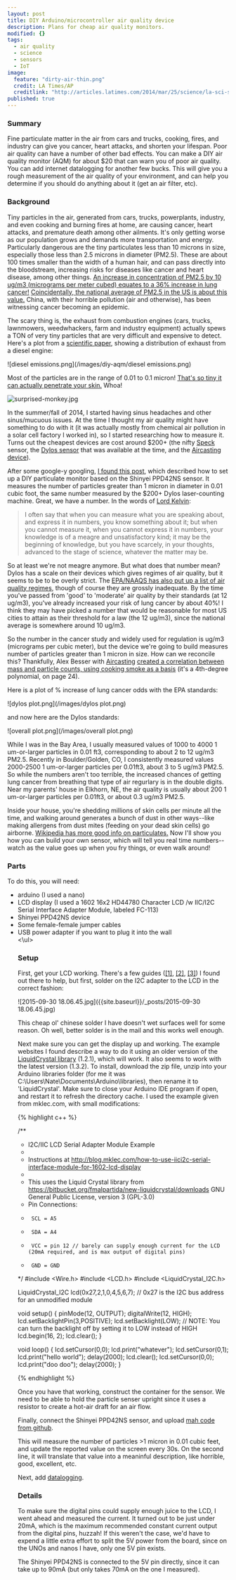 ```yaml
---
layout: post
title: DIY Arduino/microcontroller air quality device
description: Plans for cheap air quality monitors.
modified: {}
tags: 
  - air quality
  - science
  - sensors
  - IoT
image: 
  feature: "dirty-air-thin.png"
  credit: LA Times/AP
  creditlink: "http://articles.latimes.com/2014/mar/25/science/la-sci-sn-air-pollution-deaths-world-health-organization-20140325"
published: true
---
```





### Summary

Fine particulate matter in the air from cars and trucks, cooking, fires, and industry can give you cancer, heart attacks, and shorten your lifespan.  Poor air quality can have a number of other bad effects.  You can make a DIY air quality monitor (AQM) for about $20 that can warn you of poor air quality.  You can add internet datalogging for another few bucks.  This will give you a rough measurement of the air quality of your environment, and can help you determine if you should do anything about it (get an air filter, etc).

### Background

Tiny particles in the air, generated from cars, trucks, powerplants, industry, and even cooking and burning fires at home, are causing cancer, heart attacks, and premature death among other ailments.  It's only getting worse as our population grows and demands more transportation and energy.  Particularly dangerous are the tiny particulates less than 10 microns in size, especially those less than 2.5 microns in diameter (PM2.5).  These are about 100 times smaller than the width of a human hair, and can pass directly into the bloodstream, increasing risks for diseases like cancer and heart disease, among other things.  [An increase in concentration of PM2.5 by 10 ug/m3 (micrograms per meter cubed) equates to a 36% increase in lung cancer!](http://www.thelancet.com/journals/lanonc/article/PIIS1470-2045%2813%2970279-1/abstract)  [Coincidentally, the national average of PM2.5 in the US is about this value.](http://wwwn.cdc.gov/CommunityHealth/profile/currentprofile/CA/Orange/310019)  China, with their horrible pollution (air and otherwise), has been witnessing cancer becoming an epidemic.

The scary thing is, the exhaust from combustion engines (cars, trucks, lawnmowers, weedwhackers, farm and industry equipment) actually spews a TON of very tiny particles that are very difficult and expensive to detect.  Here's a plot from a [scientific paper](http://www.sciencedirect.com/science/article/pii/S0048969799002144), showing a distribution of exhaust from a diesel engine:

![diesel emissions.png](/images/diy-aqm/diesel emissions.png)

Most of the particles are in the range of 0.01 to 0.1 micron!  [That's so tiny it can actually penetrate your skin.](http://www.ncbi.nlm.nih.gov/pubmed/16614727)  Whoa!

![surprised-monkey.jpg](/images/surprised-monkey.jpg)

In the summer/fall of 2014, I started having sinus headaches and other sinus/mucuous issues.  At the time I thought my air quality might have something to do with it (it was actually mostly from chemical air pollution in a solar cell factory I worked in), so I started researching how to measure it.  Turns out the cheapest devices are cost around $200+ (the nifty [Speck](http://store.specksensor.com/products/speck) sensor, the [Dylos sensor](http://www.amazon.com/Dylos-DC1100-Standard-Quality-Monitor/dp/B000XG8XCI/ref=sr_1_4?ie=UTF8&qid=1443847115&sr=8-4&keywords=dylos) that was available at the time, and the [Aircasting device](aircasting.org)).

After some google-y googling, [I found this post](http://www.howmuchsnow.com/arduino/airquality/grovedust/), which described how to set up a DIY particulate monitor based on the Shinyei PPD42NS sensor.  It measures the number of particles greater than 1 micron in diameter in 0.01 cubic foot, the same number measured by the $200+ Dylos laser-counting machine.  Great, we have a number.  In the words of [Lord Kelvin](https://en.wikiquote.org/wiki/William_Thomson):
> I often say that when you can measure what you are speaking about, and express it in numbers, you know something about it; but when you cannot measure it, when you cannot express it in numbers, your knowledge is of a meagre and unsatisfactory kind; it may be the beginning of knowledge, but you have scarcely, in your thoughts, advanced to the stage of science, whatever the matter may be.

So at least we're not meagre anymore.  But what does that number mean?  Dylos has a scale on their devices which gives regimes of air quality, but it seems to be to be overly strict.  The [EPA/NAAQS has also put up a list of air quality regimes](http://www3.epa.gov/airquality/particlepollution/2012/decfsstandards.pdf), though of course they are grossly inadequate.  By the time you've passed from 'good' to 'moderate' air quality by their standards (at 12 ug/m3), you've already increased your risk of lung cancer by about 40%!  I think they may have picked a number that would be reasonable for most US cities to attain as their threshold for a law (the 12 ug/m3), since the national average is somewhere around 10 ug/m3.  

So the number in the cancer study and widely used for regulation is ug/m3 (micrograms per cubic meter), but the device we're going to build measures number of particles greater than 1 micron in size.  How can we reconcile this?  Thankfully, Alex Besser with [Aircasting](aircasting.org) [created a correlation between mass and particle counts, using cooking smoke as a basis](https://dl.dropboxusercontent.com/u/29720355/Besser%20Thesis%20FINAL.pdf) (it's a 4th-degree polynomial, on page 24).  

Here is a plot of % increase of lung cancer odds with the EPA standards:

![dylos plot.png](/images/dylos plot.png)

and now here are the Dylos standards:

![overall plot.png](/images/overall plot.png)

While I was in the Bay Area, I usually measured values of 1000 to 4000 1 um-or-larger particles in 0.01 ft3, corresponding to about 2 to 12 ug/m3 PM2.5.  Recently in Boulder/Golden, CO, I consistently measured values 2000-2500 1 um-or-larger particles per 0.01ft3, about 3 to 5 ug/m3 PM2.5.  So while the numbers aren't too terrible, the increased chances of getting lung cancer from breathing that type of air regurlary is in the double digits.  Near my parents' house in Elkhorn, NE, the air quality is usually about 200 1 um-or-larger particles per 0.01ft3, or about 0.3 ug/m3 PM2.5.

Inside your house, you're shedding millions of skin cells per minute all the time, and walking around generates a bunch of dust in other ways--like making allergens from dust mites (feeding on your dead skin cells) go airborne.  [Wikipedia has more good info on particulates.](https://en.wikipedia.org/wiki/Particulates)  Now I'll show you how you can build your own sensor, which will tell you real time numbers--watch as the value goes up when you fry things, or even walk around!   

### Parts

To do this, you will need:

<ul>
<li>arduino (I used a nano)</li>
<li>LCD display (I used a 1602 16x2 HD44780 Character LCD /w IIC/I2C Serial Interface Adapter Module, labeled FC-113)</li>
<li>Shinyei PPD42NS device</li>
<li>Some female-female jumper cables</li>
<li>USB power adapter if you want to plug it into the wall</li>
<\ul>

### Setup

First, get your LCD working.  There's a few guides (<a href="http://blog.mklec.com/how-to-use-iici2c-serial-interface-module-for-1602-lcd-display/">[1]</a>, <a href="http://tronixlabs.com/news/tutorial-serial-i2c-backpack-for-hd44780compatible-lcd-modules-with-arduino/">[2]</a>, <a href="http://arduino-info.wikispaces.com/LCD-Blue-I2C">[3]</a>) I found out there to help, but first, solder on the I2C adapter to the LCD in the correct fashion:

![2015-09-30 18.06.45.jpg]({{site.baseurl}}/_posts/2015-09-30 18.06.45.jpg)

This cheap ol' chinese solder I have doesn't wet surfaces well for some reason.  Oh well, better solder is in the mail and this works well enough.

Next make sure you can get the display up and working.  The example websites I found describe a way to do it using an older version of the <a href="https://bitbucket.org/fmalpartida/new-liquidcrystal/downloads">LiquidCrystal library</a> (1.2.1), which will work.  It also seems to work with the latest version (1.3.2).  To install, download the zip file, unzip into your Arduino libraries folder (for me it was C:\Users\Nate\Documents\Arduino\libraries), then rename it to 'LiquidCrystal'.
Make sure to close your Arduino IDE program if open, and restart it to refresh the directory cache.  I used the example given from mklec.com, with small modifications:

{% highlight c++ %}

/**
 * I2C/IIC LCD Serial Adapter Module Example
 * 
 * Instructions at http://blog.mklec.com/how-to-use-iici2c-serial-interface-module-for-1602-lcd-display
 *
 * This uses the Liquid Crystal library from https://bitbucket.org/fmalpartida/new-liquidcrystal/downloads GNU General Public License, version 3 (GPL-3.0)
 * Pin Connections:
 *      SCL = A5
 *      SDA = A4
 *      VCC = pin 12 // barely can supply enough current for the LCD (20mA required, and is max output of digital pins)
 *      GND = GND
 */
#include <Wire.h>
#include <LCD.h>
#include <LiquidCrystal_I2C.h>

LiquidCrystal_I2C	lcd(0x27,2,1,0,4,5,6,7); // 0x27 is the I2C bus address for an unmodified module

void setup()
{
    pinMode(12, OUTPUT);
    digitalWrite(12, HIGH);
    lcd.setBacklightPin(3,POSITIVE);
    lcd.setBacklight(LOW); // NOTE: You can turn the backlight off by setting it to LOW instead of HIGH
    lcd.begin(16, 2);
    lcd.clear();
}

void loop()
{
    lcd.setCursor(0,0);
    lcd.print("whatever");
    lcd.setCursor(0,1);
    lcd.print("hello world");
    delay(2000);
    lcd.clear();
    lcd.setCursor(0,0);
    lcd.print("doo doo");
    delay(2000);
}

{% endhighlight %}

Once you have that working, construct the container for the sensor.  We need to be able to hold the particle senser upright since it uses a resistor to create a hot-air draft for an air flow.  

Finally, connect the Shinyei PPD42NS sensor, and upload [mah code from github](https://github.com/wordsforthewise/DIY-AQM/tree/master/arduino-and-shinyeiPPD42NS).

This will measure the number of particles >1 micron in 0.01 cubic feet, and update the reported value on the screen every 30s.  On the second line, it will translate that value into a meaninful description, like horrible, good, excellent, etc.

Next, add <a href="">datalogging</a>.

### Details

To make sure the digital pins could supply enough juice to the LCD, I went ahead and measured the current.  It turned out to be just under 20mA, which is the maximum recommended constant current output from the digital pins, huzzah!  If this weren't the case, we'd have to expend a little extra effort to split the 5V power from the board, since on the UNOs and nanos I have, only one 5V pin exists.

The Shinyei PPD42NS is connected to the 5V pin directly, since it can take up to 90mA (but only takes 70mA on the one I measured).
